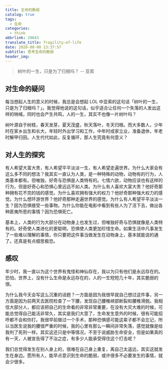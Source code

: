 ```yaml
---
title: 生命的脆弱
catalog: true
tags:
  - 生命
categories:
  - think
abbrlink: 29643
translate_title: fragility-of-life
date: 2020-08-08 13:37:57
subtitle: 思考生命的脆弱
header_img:
---
```


> 树叶的一生，只是为了归根吗？ -- 亚索

## 对生命的疑问

每当想起人生的意义的时候，我总是会想起 LOL 中亚索的这句话「树叶的一生，只是为了归根吗？」。我觉得他说的这句话，似乎适合让任何一个失落的人发出这样的呐喊，同时也会产生共鸣，人的一生，其实不也像一片树叶吗？

树叶源自于树枝，春天发芽，夏天茂盛，秋天落叶，冬天归根。而大多数人，少年时在家乡出生和长大，年轻时外出学习和工作，中年时成家立业，准备退休，年老时解甲归田。人生代代如此，反复循环，那人生究竟有何意义？

## 对人生的探究

有人希望大富大贵，有人希望平平淡淡一生，有人希望走遍世界。为什么大家会有这么多不同的想法？我其实一直认为人类，是一种特殊的动物，动物有的行为，人类基本都有。但唯独，好奇与恐惧是人类特有的。七情六欲，动物应该也有这样的行为，但是好奇心和恐惧心里远远不如人类。为什么有人喜欢大富大贵？他好奇那种拥有花不完的钱的感觉。为什么喜欢拥有强大的权力？他好奇那种强大权力的感觉。为什么想环游世界？他好奇那种走遍世界的感觉。为什么有人希望平平淡淡一生？因为恐惧接受一些事物。为什么你能在电影中看到有些人为了活下去，做出各种匪夷所思的事情？因为恐惧死亡。

基本上，人类的行为大部分在动物身上也发生过，但唯独好奇与恐惧就像是人类特有的。好奇使人类进化的更聪明，恐惧使人类更加珍惜生命。如果生活中凡事发生了一些难以理解的事情，你只要把这件事当做发生在动物身上，基本就能说的通了。还真是有点细思极恐。

## 感叹

年少时，我一直以为这个世界有鬼怪和神仙存在，我以为只有他们是永远存在的。恐怕，世界上，没有什么生命是永远存在的，人的一生短短几十年，其实脆弱的很。

为什么我今天会写这么沉重的话题？一方面是因为我很早就自己想过这件事，另一方面是因为前两天去医院检查了一下腰，发现自己腰椎峡部断裂和腰椎滑脱。我相信大部分人，都应该把自己的生命看的非常非常重要，在没有大灾大难的时候，可能总觉得自己能活非常久，其实是我们大意了，生命发生意外的时候，很有可能招呼都不会和你打。我很早前做过一个手术，那种恐惧感可能这辈子都不会忘记，所以当医生说我的腰很严重的时候，我的心里有那么一瞬间非常失落，感觉就像是给我判了死刑一样。其实这还只是中等情况，不至于说威胁生命安全，但是如果真的有一天，人被宣告得了不治之症，有多少人能承受得住这个打击呢？

我们总觉得发生在别人身上的，很难在自己身上重复，离自己太遥远，其实这就发生在身边。愿所有人，能早点意识到生命的脆弱，或许很多不必要发生的事情，就会少很多。
